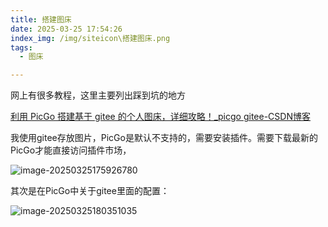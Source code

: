 ```yaml
---
title: 搭建图床
date: 2025-03-25 17:54:26
index_img: /img/siteicon\搭建图床.png
tags:
  - 图床

---
```




<meta name="referrer" content="no-referrer"/>



网上有很多教程，这里主要列出踩到坑的地方

[利用 PicGo 搭建基于 gitee 的个人图床，详细攻略！_picgo gitee-CSDN博客](https://blog.csdn.net/duleilewuhen/article/details/139478827)



我使用gitee存放图片，PicGo是默认不支持的，需要安装插件。需要下载最新的PicGo才能直接访问插件市场，

![image-20250325175926780](https://gitee.com/silent-learner/imgs/raw/master/2025图片/20250325175926838.png)

其次是在PicGo中关于gitee里面的配置：

![image-20250325180351035](https://gitee.com/silent-learner/imgs/raw/master/2025图片/20250325180351091.png)
